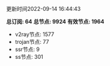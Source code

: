 更新时间2022-09-14 16:44:43

**总订阅: 64**
**总节点: 9924**
**有效节点: 1964**
- v2ray节点: 1577
- trojan节点: 77
- ssr节点: 9
- ss节点: 301
